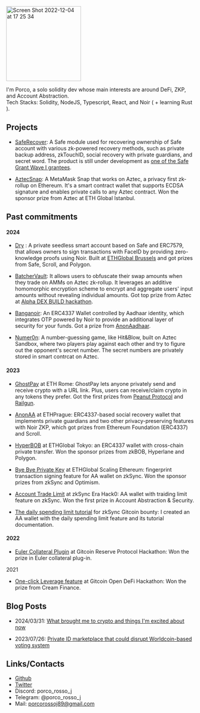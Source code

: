 <img width="200" alt="Screen Shot 2022-12-04 at 17 25 34" src="https://user-images.githubusercontent.com/88586592/233834908-dea251cc-72a9-4cb4-a984-3eb03d160629.png">

I'm Porco, a solo solidity dev whose main interests are around DeFi, ZKP, and Account Abstraction.  
Tech Stacks: Solidity, NodeJS, Typescript, React, and Noir ( + learning Rust ).

## Projects

- [SafeRecover](https://github.com/porco-rosso-j/safe-recovery-noir): A Safe module used for recovering ownership of Safe account with various zk-powered recovery methods, such as private backup address, zkTouchID, social recovery with private guardians, and secret word. The product is still under development as [one of the Safe Grant Wave I grantees](https://safe.mirror.xyz/dM9OXAQe_700TbCMqyi7K2facdaLYvfCh3Th1jCb7hg).

- [AztecSnap](https://github.com/porco-rosso-j/aztec-snap): A MetaMask Snap that works on Aztec, a privacy first zk-rollup on Ethereum. It's a smart contract wallet that supports ECDSA signature and enables private calls to any Aztec contract. Won the sponsor prize from Aztec at ETH Global Istanbul.

## Past commitments

#### 2024

- [Dry](https://ethglobal.com/showcase/dry-2gcc3) : A private seedless smart account based on Safe and ERC7579, that allows owners to sign transactions with FaceID by providing zero-knowledge proofs using Noir. Built at [ETHGlobal Brussels](https://ethglobal.com/events/brussels) and got prizes from Safe, Scroll, and Polygon.

- [BatcherVault](https://github.com/porco-rosso-j/aztec-dex-build): It allows users to obfuscate their swap amounts when they trade on AMMs on Aztec zk-rollup. It leverages an additive homomorphic encryption scheme to encrypt and aggregate users' input amounts without revealing individual amounts. Got top prize from Aztec at [Alpha DEX BUILD hackathon](https://collective.flashbots.net/t/privacy-focussed-dexs-and-building-it-on-aztec/3225). 

- [Banganoir](https://ethglobal.com/showcase/banganoir-sozqd): An ERC4337 Wallet controlled by Aadhaar identity, which integrates OTP powered by Noir to provide an additional layer of security for your funds. Got a prize from [AnonAadhaar](https://pse.dev/en/projects/anon-aadhaar).

- [Numer0n](https://github.com/porco-rosso-j/aztec-numer0n): A number-guessing game, like Hit&Blow, built on Aztec Sandbox, where two players play against each other and try to figure out the opponent's secret number. The secret numbers are privately stored in smart contrcat on Aztec.

#### 2023

- [GhostPay](https://github.com/porco-rosso-j/eth-rome-2023) at ETH Rome: GhostPay lets anyone privately send and receive crypto with a URL link. Plus, users can receive/claim crypto in any tokens they prefer. Got the first prizes from [Peanut Protocol](https://peanut.to/) and [Railgun](https://www.railgun.org/).

- [AnonAA](https://github.com/porco-rosso-j/zk-ecdsAA) at ETHPrague: ERC4337-based social recovery wallet that implements private guardians and two other privacy-preserving features with Noir ZKP, which got prizes from Ethereum Foundation (ERC4337) and Scroll.

- [HyperBOB](https://ethglobal.com/showcase/hyperbob-fz6rz) at ETHGlobal Tokyo: an ERC4337 wallet with cross-chain private transfer. Won the sponsor prizes from zkBOB, Hyperlane and Polygon.

- [Bye Bye Private Key](https://ethglobal.com/showcase/bye-bye-private-key-wm3aa) at ETHGlobal Scaling Ethereum: fingerprint transaction signing feature for AA wallet on zkSync. Won the sponsor prizes from zkSync and Optimism.

- [Account Trade Limit](https://app.buidlbox.io/projects/nongaswap) at zkSync Era Hack0: AA wallet with traiding limit feature on zkSync. Won the first prize in Account Abstraction & Security.

- [The daily spending limit tutorial](https://era.zksync.io/docs/dev/tutorials/aa-daily-spend-limit.html) for zkSync Gitcoin bounty: I created an AA wallet with the daily spending limit feature and its tutorial documentation.

#### 2022

- [Euler Collateral Plugin](https://bounties.gitcoin.co/hackathon/reserve-launch/projects/17467/euler-collateral-plugin) at Gitcoin Reserve Protocol Hackathon: Won the prize in Euler collateral plug-in.

2021

- [One-click Leverage feature](https://github.com/OneClickLeverage/Cream-Leverage-Contract) at Gitcoin Open DeFi Hackathon: Won the prize from Cream Finance.

## Blog Posts

- 2024/03/31: [What brought me to crypto and things I'm excited about now](https://mirror.xyz/porco-rosso.eth/ghsq7-AiY_mMJ-tVnWMDMKAc3nByeyfNIHhhOFfUUyQ)

- 2023/07/26: [Private ID marketplace that could disrupt Worldcoin-based voting system](https://mirror.xyz/0x80151bf49E99Ea094C15dF208281C096f02E737C/WHu7CmIBQ7uI9ntNvU4qw56bL5KS4f25WCsjrXkiUNo)

## Links/Contacts

- [Github](https://github.com/porco-rosso-j)
- [Twitter](https://twitter.com/porco_rosso_j)
- Discord: porco_rosso_j
- Telegram: @porco_rosso_j
- Mail: porcorossoj89@gmail.com


